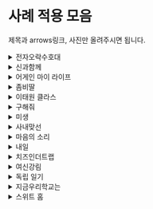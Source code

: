 # 사례 적용 모음
제목과 arrows링크, 사진만 올려주시면 됩니다. 
<details>
<summary>전자오락수호대</summary>
<div markdown="1">       

[전자오락수호대.txt](https://github.com/chunsejin/web-media-mix/files/8488472/default.txt)

https://arrows.app/#/googledrive/ids=1jW8ZVTFIbMY1H4PB9zf7XCAffeuY0ZwG

  
![전자오락수호대(웹툰_게임_굿즈)](https://user-images.githubusercontent.com/83636246/163371733-bdb2e77a-b06b-4b7f-a3ed-88a151b9fa1a.png)

</div>
</details>

<details>
<summary>신과함께</summary>
<div markdown="1">       

[신과함께.txt](https://github.com/chunsejin/web-media-mix/blob/Minimin_branch/arrows/sin.txt)

https://drive.google.com/file/d/1HjyXxeW_LYCCL5CBZp4auWtwr8YFJ8Ee/view?usp=sharing

![Webtoon_Movie(신과함께)](https://user-images.githubusercontent.com/100695795/163532696-8f849479-bafe-4a05-9498-cc251a751abe.png)

</div>
</details>

<details>
<summary>어게인 마이 라이프</summary>
<div markdown="1">       
https://drive.google.com/file/d/1hJyuVDndeFn6dStbTt7yZsVBbwsPhfZr/view?usp=sharing

![어게인 마이 라이프](https://user-images.githubusercontent.com/101037541/169456319-6008225e-ae65-46a6-9433-1a4823801a25.png)

</div>
</details>

<details>
<summary>좀비딸</summary>
<div markdown="1">       
https://drive.google.com/file/d/1cZpwi8PCL_hDUHuPLUnG3fGKY80GjP2Z/view?usp=sharing

![좀비딸](https://user-images.githubusercontent.com/101037541/169456512-118fed9f-060a-47d1-95c7-8acb211e60bf.png)

</div>
</details>

<details>
<summary>이태원 클라스</summary>
<div markdown="1">       
https://drive.google.com/file/d/1digGNSK0Z7CGd-qRGWAva6PH639zsw3i/view?usp=sharing

![이태원클라쓰 (웹툰_-_드라마)](https://user-images.githubusercontent.com/101037541/169456784-d818ab58-9c88-4ddd-b441-fbf2604f4752.png)

</div>
</details>

<details>
<summary>구해줘</summary>
<div markdown="1">       
https://drive.google.com/file/d/1QSsnHrqc-orWVtn5Jq-NHsppVRZEfBCv/view?usp=sharing

![구해줘_arrows](https://user-images.githubusercontent.com/101037541/169456908-84671363-2953-4f46-b87f-d7b95c263a1b.png)
  
</div>
</details>

<details>
<summary>미생</summary>
<div markdown="1">       
https://drive.google.com/file/d/1cwuMniCuJ3HiXl_9KneUDV-iQK5qbclG/view?usp=sharing

![미생](https://user-images.githubusercontent.com/101037541/169456987-a51a7ff9-a75a-4af0-8b42-73f19bc405fc.png)

</div>
</details>

<details>
<summary>사내맞선</summary>
<div markdown="1">       
https://drive.google.com/file/d/1Gtq8sHrTZu2_pV0tzxJ2jb-mk9GTE4GG/view?usp=sharing

![사내맞선](https://user-images.githubusercontent.com/101037541/169457038-7fb22ef6-5ead-4faf-9c6e-62352cee992a.png)

</div>
</details>

<details>
<summary>마음의 소리</summary>
<div markdown="1">       
https://drive.google.com/file/d/1-1Nwn-bOFsFu3MT7uvi1siyWYZoe7hO6/view?usp=sharing

![마음의 소리_arrows](https://user-images.githubusercontent.com/101037541/169457110-a1e86bd2-9195-4463-872f-dc77f8d66a5c.png)

</div>
</details>

<details>
<summary>내일</summary>
<div markdown="1">       
https://drive.google.com/file/d/1KCZuhMGhJsdT2D2n8gTFKC6WDU1y3eui/view?usp=sharing

![내일](https://user-images.githubusercontent.com/101037541/169457164-e4db6f98-183d-48aa-bda8-4cc1bf4f02ce.png)

</div>
</details>

<details>
<summary>치즈인더트랩</summary>
<div markdown="1">       
https://drive.google.com/file/d/1o7CM0TZMEfl6ex0TWEHH0spI36IiqN5C/view?usp=sharing

![치즈인더트랩](https://user-images.githubusercontent.com/101037541/169457225-30b53d91-da14-4f5c-8be1-04c2ed885099.png)

</div>
</details>

<details>
<summary>여신강림</summary>
<div markdown="1">     
https://drive.google.com/file/d/1xLpipjE8ir7t2ojtZZMWr-jHgufKNaGn/view?usp=sharing
  
![여신강림](https://user-images.githubusercontent.com/101037541/169638875-2a79d99c-b8e1-4608-a4a3-28992563fe96.png)

</div>
</details>

<details>
<summary>독립 일기</summary>
<div markdown="1">
https://drive.google.com/file/d/1d_xdrh8vep3lMvruQvoYkRDuJXQ2nEX7/view?usp=sharing
 
![독립일기 arrow](https://user-images.githubusercontent.com/100740570/169640293-72db18c3-9660-4e1d-9d4b-817e9195b4e3.png)
  
</div>
</details>


<details>
<summary>지금우리학교는</summary>
<div markdown="1">
https://drive.google.com/file/d/1v89sO2_5bVma2PqN5UiSS8Wj2UXdWr_A/view?usp=sharing
 
![지금우리학교는](https://user-images.githubusercontent.com/80977178/167423217-2985704b-9932-4ffc-9666-9d962d6b60fa.png)
</div>
</details>

<details>
<summary>스위트 홈 </summary>
<div markdown="1">
https://drive.google.com/file/d/1ii9WYQneRnP5dWtVUn794prdntSll8Xc/view?usp=sharing
  
![스위트 홈](https://user-images.githubusercontent.com/80977178/167442319-b5a0c028-2669-4100-9e1a-bf48a4299289.png)
</div>
</details>


